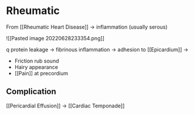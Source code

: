 # Rheumatic
From [[Rheumatic Heart Disease]] → inflammation (usually serous)

![[Pasted image 20220628233354.png]]

q protein leakage → fibrinous inflammation → adhesion to [[Epicardium]] →
- Friction rub sound
- Hairy appearance
- [[Pain]] at precordium

## Complication
[[Pericardial Effusion]] → [[Cardiac Temponade]] 
